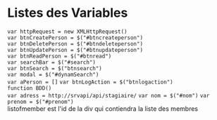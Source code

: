 # Listes des Variables
`var httpRequest = new XMLHttpRequest()`  
`var btnCreatePerson = $("#btncreateperson")`  
`var btnDeletePerson = $("#btndeleteperson")`  
`var btnUpdatePerson = $("#btnupdateperson")`  
`var btnReadPerson = $("#btnread")`  
`var searchBar = $("#search")`  
`var btnSearch = $("btnsearch")`  
`var modal = $("#dynamSearch")`  
`var aPerson = []`
`var btnLogAction = $("btnlogaction")`  
`function BDD()`  
`var adress = http://srvapi/api/stagiaire/`
`var nom = $("#nom")`
`var  prenom = $("#prenom")`  
listofmember est l'id de la div qui contiendra la liste des membres  
